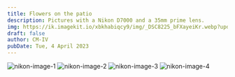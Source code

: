 ```yaml
---
title: Flowers on the patio
description: Pictures with a Nikon D7000 and a 35mm prime lens.
img: https://ik.imagekit.io/xbkhabiqcy9/img/_DSC8225_bFXayeiKr.webp?updatedAt=1680619513312
draft: false
author: CM-IV
pubDate: Tue, 4 April 2023
---
```

<img class="image" alt="nikon-image-1"  src="https://ik.imagekit.io/xbkhabiqcy9/img/new-flower-3_gxOQHyj6g.webp?updatedAt=1680618959587" width={860} height={392} />

<img class="image" alt="nikon-image-2"  src="https://ik.imagekit.io/xbkhabiqcy9/img/_DSC8169_8oWADrgYFV.webp?updatedAt=1680619771761" width={860} height={392} />

<img class="image" alt="nikon-image-3"  src="https://ik.imagekit.io/xbkhabiqcy9/img/_DSC8362_iqIJTjdQAM.webp?updatedAt=1680619516238" width={860} height={392} />

<img class="image" alt="nikon-image-4"  src="https://ik.imagekit.io/xbkhabiqcy9/img/_DSC8360_f9uwNAeSHx.webp?updatedAt=1680619515019" width={860} height={392} />